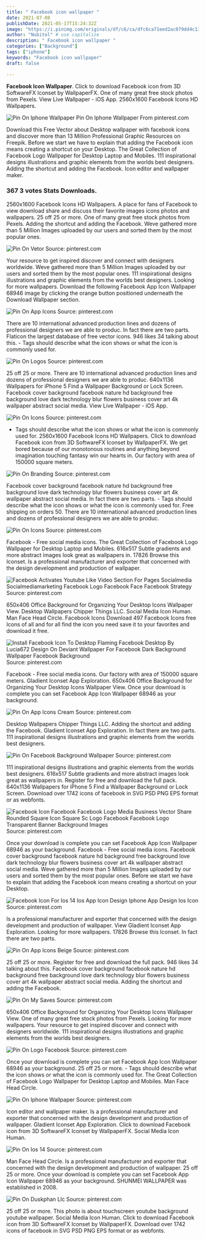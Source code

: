 ```yaml
---
title: " Facebook icon wallpaper "
date: 2021-07-08
publishDate: 2021-05-17T15:24:32Z
image: "https://i.pinimg.com/originals/df/c6/ca/dfc6ca71eed2ac079dd4c13e9fa4e824.jpg"
author: "Nubitol" # use capitalize
description: " Facebook icon wallpaper "
categories: ["Background"]
tags: ["iphone"]
keywords: "Facebook icon wallpaper"
draft: false

---
```



**Facebook Icon Wallpaper**. Click to download Facebook icon from 3D SoftwareFX Iconset by WallpaperFX. One of many great free stock photos from Pexels. View Live Wallpaper - iOS App. 2560x1600 Facebook Icons HD Wallpapers.

![Pin On Iphone Wallpaper](https://i.pinimg.com/originals/08/9e/d6/089ed610cee320203c4d3ba5e228bbb4.png "Pin On Iphone Wallpaper")
Pin On Iphone Wallpaper From pinterest.com


Download this Free Vector about Desktop wallpaper with facebook icons and discover more than 13 Million Professional Graphic Resources on Freepik. Before we start we have to explain that adding the Facebook icon means creating a shortcut on your Desktop. The Great Collection of Facebook Logo Wallpaper for Desktop Laptop and Mobiles. 111 inspirational designs illustrations and graphic elements from the worlds best designers. Adding the shortcut and adding the Facebook. Icon editor and wallpaper maker.

### 367 3 votes Stats Downloads.

2560x1600 Facebook Icons HD Wallpapers. A place for fans of Facebook to view download share and discuss their favorite images icons photos and wallpapers. 25 off 25 or more. One of many great free stock photos from Pexels. Adding the shortcut and adding the Facebook. Weve gathered more than 5 Million Images uploaded by our users and sorted them by the most popular ones.


![Pin On Vetor](https://i.pinimg.com/736x/19/f6/bf/19f6bf8fc676cc1a246bcb086b2ad68a.jpg "Pin On Vetor")
Source: pinterest.com

Your resource to get inspired discover and connect with designers worldwide. Weve gathered more than 5 Million Images uploaded by our users and sorted them by the most popular ones. 111 inspirational designs illustrations and graphic elements from the worlds best designers. Looking for more wallpapers. Download the following Facebook App Icon Wallpaper 68946 image by clicking the orange button positioned underneath the Download Wallpaper section.

![Pin On App Icons](https://i.pinimg.com/originals/cd/8b/13/cd8b137487bef2d63be57bca7497447e.png "Pin On App Icons")
Source: pinterest.com

There are 10 international advanced production lines and dozens of professional designers we are able to produc. In fact there are two parts. Flaticon the largest database of free vector icons. 946 likes 34 talking about this. - Tags should describe what the icon shows or what the icon is commonly used for.

![Pin On Logos](https://i.pinimg.com/736x/47/8d/6e/478d6eda6dcb9d39d6fecc2ac09e3247.jpg "Pin On Logos")
Source: pinterest.com

25 off 25 or more. There are 10 international advanced production lines and dozens of professional designers we are able to produc. 640x1136 Wallpapers for iPhone 5 Find a Wallpaper Background or Lock Screen. Facebook cover background facebook nature hd background free background love dark technology blur flowers business cover art 4k wallpaper abstract social media. View Live Wallpaper - iOS App.

![Pin On Icons](https://i.pinimg.com/originals/2e/3d/34/2e3d345716543c0988555dc2070844b6.jpg "Pin On Icons")
Source: pinterest.com

- Tags should describe what the icon shows or what the icon is commonly used for. 2560x1600 Facebook Icons HD Wallpapers. Click to download Facebook icon from 3D SoftwareFX Iconset by WallpaperFX. We get bored because of our monotonous routines and anything beyond imagination touching fantasy win our hearts in. Our factory with area of 150000 square meters.

![Pin On Branding](https://i.pinimg.com/736x/6b/29/72/6b29722bd8869a50c194db4fc6c9d7e6.jpg "Pin On Branding")
Source: pinterest.com

Facebook cover background facebook nature hd background free background love dark technology blur flowers business cover art 4k wallpaper abstract social media. In fact there are two parts. - Tags should describe what the icon shows or what the icon is commonly used for. Free shipping on orders 50. There are 10 international advanced production lines and dozens of professional designers we are able to produc.

![Pin On Icons](https://i.pinimg.com/originals/35/ab/ac/35abac43e160f93464b87f4dba6a0f1c.jpg "Pin On Icons")
Source: pinterest.com

Facebook - Free social media icons. The Great Collection of Facebook Logo Wallpaper for Desktop Laptop and Mobiles. 616x517 Subtle gradients and more abstract images look great as wallpapers in. 17826 Browse this Iconset. Is a professional manufacturer and exporter that concerned with the design development and production of wallpaper.

![Facebook Activates Youtube Like Video Section For Pages Socialmedia Socialmediamarketing Facebook Logo Facebook Face Facebook Strategy](https://i.pinimg.com/originals/85/83/fa/8583faa10492ee25bc21ea22f0ad2545.jpg "Facebook Activates Youtube Like Video Section For Pages Socialmedia Socialmediamarketing Facebook Logo Facebook Face Facebook Strategy")
Source: pinterest.com

650x406 Office Background for Organizing Your Desktop Icons Wallpaper View. Desktop Wallpapers Chipper Things LLC. Social Media Icon Human. Man Face Head Circle. Facebook Icons Download 497 Facebook Icons free Icons of all and for all find the icon you need save it to your favorites and download it free.

![Install Facebook Icon To Desktop Flaming Facebook Desktop By Lucia672 Design On Deviant Wallpaper For Facebook Dark Background Wallpaper Facebook Background](https://i.pinimg.com/originals/e0/13/f7/e013f7bb5f79d932ade79a4d9470d2c0.jpg "Install Facebook Icon To Desktop Flaming Facebook Desktop By Lucia672 Design On Deviant Wallpaper For Facebook Dark Background Wallpaper Facebook Background")
Source: pinterest.com

Facebook - Free social media icons. Our factory with area of 150000 square meters. Gladient Iconset App Exploration. 650x406 Office Background for Organizing Your Desktop Icons Wallpaper View. Once your download is complete you can set Facebook App Icon Wallpaper 68946 as your background.

![Pin On App Icons Cream](https://i.pinimg.com/originals/17/85/af/1785af46ebf262dc2ff661765eb52161.png "Pin On App Icons Cream")
Source: pinterest.com

Desktop Wallpapers Chipper Things LLC. Adding the shortcut and adding the Facebook. Gladient Iconset App Exploration. In fact there are two parts. 111 inspirational designs illustrations and graphic elements from the worlds best designers.

![Pin On Facebook Background Wallpaper](https://i.pinimg.com/originals/f7/d9/ee/f7d9ee7a1df01a2a030ee64bbc5ca4ab.jpg "Pin On Facebook Background Wallpaper")
Source: pinterest.com

111 inspirational designs illustrations and graphic elements from the worlds best designers. 616x517 Subtle gradients and more abstract images look great as wallpapers in. Register for free and download the full pack. 640x1136 Wallpapers for iPhone 5 Find a Wallpaper Background or Lock Screen. Download over 1742 icons of facebook in SVG PSD PNG EPS format or as webfonts.

![Facebook Icon Facebook Facebook Logo Media Business Vector Share Rounded Square Icon Square Sc Logo Facebook Facebook Logo Transparent Banner Background Images](https://i.pinimg.com/736x/fb/a3/5c/fba35c5fc1f91ebf940855abf745b86c.jpg "Facebook Icon Facebook Facebook Logo Media Business Vector Share Rounded Square Icon Square Sc Logo Facebook Facebook Logo Transparent Banner Background Images")
Source: pinterest.com

Once your download is complete you can set Facebook App Icon Wallpaper 68946 as your background. Facebook - Free social media icons. Facebook cover background facebook nature hd background free background love dark technology blur flowers business cover art 4k wallpaper abstract social media. Weve gathered more than 5 Million Images uploaded by our users and sorted them by the most popular ones. Before we start we have to explain that adding the Facebook icon means creating a shortcut on your Desktop.

![Facebook Icon For Ios 14 Ios App Icon Design Iphone App Design Ios Icon](https://i.pinimg.com/originals/68/81/66/688166829d87234dca0b663348092620.jpg "Facebook Icon For Ios 14 Ios App Icon Design Iphone App Design Ios Icon")
Source: pinterest.com

Is a professional manufacturer and exporter that concerned with the design development and production of wallpaper. View Gladient Iconset App Exploration. Looking for more wallpapers. 17826 Browse this Iconset. In fact there are two parts.

![Pin On App Icons Beige](https://i.pinimg.com/736x/3f/f6/5b/3ff65bbd9723a0a47c5106276e42b4dc.jpg "Pin On App Icons Beige")
Source: pinterest.com

25 off 25 or more. Register for free and download the full pack. 946 likes 34 talking about this. Facebook cover background facebook nature hd background free background love dark technology blur flowers business cover art 4k wallpaper abstract social media. Adding the shortcut and adding the Facebook.

![Pin On My Saves](https://i.pinimg.com/736x/71/b1/d5/71b1d5dc13924b44d5d4318434a861e2.jpg "Pin On My Saves")
Source: pinterest.com

650x406 Office Background for Organizing Your Desktop Icons Wallpaper View. One of many great free stock photos from Pexels. Looking for more wallpapers. Your resource to get inspired discover and connect with designers worldwide. 111 inspirational designs illustrations and graphic elements from the worlds best designers.

![Pin On Logo Facebook](https://i.pinimg.com/originals/4b/b7/71/4bb7714d4fafdd4426ef8644fde397fc.png "Pin On Logo Facebook")
Source: pinterest.com

Once your download is complete you can set Facebook App Icon Wallpaper 68946 as your background. 25 off 25 or more. - Tags should describe what the icon shows or what the icon is commonly used for. The Great Collection of Facebook Logo Wallpaper for Desktop Laptop and Mobiles. Man Face Head Circle.

![Pin On Iphone Wallpaper](https://i.pinimg.com/originals/08/9e/d6/089ed610cee320203c4d3ba5e228bbb4.png "Pin On Iphone Wallpaper")
Source: pinterest.com

Icon editor and wallpaper maker. Is a professional manufacturer and exporter that concerned with the design development and production of wallpaper. Gladient Iconset App Exploration. Click to download Facebook icon from 3D SoftwareFX Iconset by WallpaperFX. Social Media Icon Human.

![Pin On Ios 14](https://i.pinimg.com/originals/29/ba/be/29babec8a4502ae24cd0892f3f7145dd.png "Pin On Ios 14")
Source: pinterest.com

Man Face Head Circle. Is a professional manufacturer and exporter that concerned with the design development and production of wallpaper. 25 off 25 or more. Once your download is complete you can set Facebook App Icon Wallpaper 68946 as your background. SHUNMEI WALLPAPER was established in 2008.

![Pin On Duskphan Llc](https://i.pinimg.com/originals/df/c6/ca/dfc6ca71eed2ac079dd4c13e9fa4e824.jpg "Pin On Duskphan Llc")
Source: pinterest.com

25 off 25 or more. This photo is about touchscreen youtube background youtube wallpaper. Social Media Icon Human. Click to download Facebook icon from 3D SoftwareFX Iconset by WallpaperFX. Download over 1742 icons of facebook in SVG PSD PNG EPS format or as webfonts.

